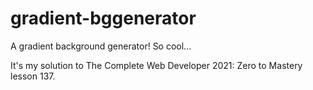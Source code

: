 # gradient-bggenerator
A gradient background generator! So cool...

It's my solution to The Complete Web Developer 2021: Zero to Mastery lesson 137.
